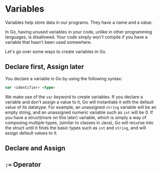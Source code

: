 # Variables

Variables help store data in our programs. They have a name and a value.

In Go, having unused variables in your code, unlike in other programming languages, is disallowed. Your code simply won't compile if you have a variable that hasn't been used somewhere. 

Let's go over some ways to create variables in Go.

## Declare first, Assign later
You declare a variable in Go by using the following syntax:
```go
var <identifier> <type>
```
We make use of the `var` keyword to create variables. If you declare a variable and don't assign a value to it, Go will instantiate it with the default value of its datatype. For example, an unassigned `string` variable will be an empty string, and an unassigned numeric variable such as `int` will be 0. If you have a struct(more on this later) variable, which is simply a way of composing multiple types, (similar to classes in Java), Go will recurse into the struct until it finds the basic types such as `int` and `string`, and will assign default values to it.

## Declare and Assign

## `:=` Operator
